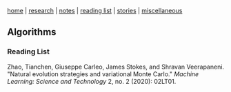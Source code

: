 [home](/../../index.html)  |  [research](/../../research.html)  |  [notes](/../../notes.html)  |  [reading list](/../../reading_list.html)  |  [stories](/../../story.html)  |  [miscellaneous](/../../miscellaneous.html)


## Algorithms

### Reading List
Zhao, Tianchen, Giuseppe Carleo, James Stokes, and Shravan Veerapaneni. "Natural evolution strategies and variational Monte Carlo." _Machine Learning: Science and Technology_ 2, no. 2 (2020): 02LT01.
